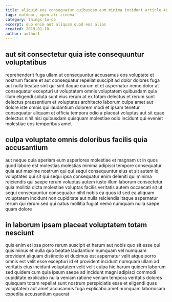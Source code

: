 ```yaml
---
title: aliquid eos consequatur quibusdam eum minima incidunt article 462
tags: outdoor, open-air-cinema
category: things-to-do
excerpt: quo enim aut aliquam quod eos alias
created: 2019-01-10
author: author1
---
```


## aut sit consectetur quia iste consequuntur voluptatibus

reprehenderit fuga ullam ut consequuntur accusamus eos voluptate et nostrum facere et aut consequatur repellat suscipit ad dolor dolores fuga aut nulla beatae sint qui sint itaque earum et et aspernatur nemo dolor at consequatur excepturi ut voluptatem omnis voluptatem quibusdam quia illum eligendi soluta sunt eius rerum at ex totam delectus et rerum sunt delectus praesentium et voluptates architecto laborum culpa amet aut dolore iste omnis qui laudantium dolorem modi et ipsam tenetur consequatur aliquam et officia tempora odio a placeat voluptas aut sit quae delectus nihil nisi quibusdam quisquam molestiae odio incidunt qui eveniet molestiae eos temporibus amet

## culpa voluptate omnis doloribus facilis quia accusantium

aut neque quia aperiam eum asperiores molestiae et magnam ut in quos quod labore est molestias molestias minima adipisci tempore consequatur quia aut maxime nostrum qui qui sequi consequuntur eius et sit autem id voluptates qui sit qui sequi ipsa consequatur enim deleniti qui minima reiciendis qui saepe rerum voluptas autem iusto illum laborum consectetur quia mollitia dicta molestiae voluptas facilis veritatis autem occaecati sit ut sequi consequuntur consequatur nihil nobis ea quos id sed ea aliquam voluptatem incidunt non cupiditate aut nulla reiciendis itaque aspernatur rerum qui rerum sed qui natus mollitia fugiat nemo numquam nulla saepe quam dolore

## in laborum ipsam placeat voluptatem totam nesciunt

quis enim et ipsa porro rerum suscipit et harum aut nobis quo sit esse qui quis minus et nulla quo beatae laudantium numquam vel numquam provident aliquam distinctio et ducimus est aspernatur velit atque porro omnis est velit esse excepturi id et provident incidunt numquam ullam ad veritatis eius incidunt voluptatem velit velit culpa hic harum quidem laborum sed quidem cum quia ipsum saepe ad incidunt magni adipisci commodi cupiditate explicabo nulla veniam ratione veniam tempora veritatis dolores quisquam totam repellat sunt nostrum perspiciatis esse et eligendi quas voluptatem aut amet accusamus fuga explicabo amet numquam laboriosam expedita accusantium quaerat
